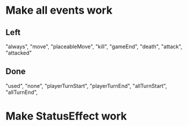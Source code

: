 # Make all events work
## Left
"always",
"move", "placeableMove", "kill",
"gameEnd", "death", "attack", "attacked"
## Done
"used", "none",
"playerTurnStart", "playerTurnEnd", "allTurnStart", "allTurnEnd",

# Make StatusEffect work
